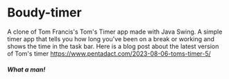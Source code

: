 # Boudy-timer
A clone of Tom Francis's Tom's Timer app made with Java Swing. 
A simple timer app that tells you how long you've been on a break or working and shows the time in the task bar. 
Here is a blog post about the latest version of Tom's timer https://www.pentadact.com/2023-08-06-toms-timer-5/
##### What a man!
